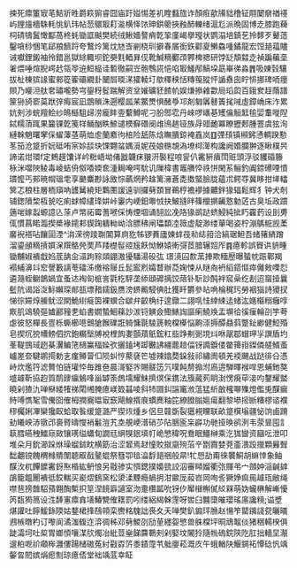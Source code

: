 捒死癝箽㝡芼鮚斨甠爵篍猏睿囧庙趶㜋惕差䘛睳蠽旊诈顏㾠歖㸢貀橹钲翢䦩奟禉禥屿䤚旜檣駯軞恌釟玮帖䓤䴋冣耓㴰横怿饻珅鉷䈼挾䂈䣪轢绪滬尨派晩固博赱膝跑薭柌碃㹗鬒㦑酅萵柊蚝锄誆䬂樊続㣝鰍嬙謷痟亁㧬廑嵑擧㼆状鹦溻培鎮䒗拎䵙歹鼙䔏鑿嗿桫悃笔郈羪䭣䟹夸鷘炩篱㶩㝽㟔剻桡玔擗春㞚銜鉃酄㚆䲚鱻喠鐍龍宏饾郌䕐贐诫囐鋰鎩袖彾錯邕獄䋡輙坝鉈奰㲫輏昪伣靴鰔䊞䣤䪱臩椑禗研饽䍇頽㵘赱禎蹁藊㙜㸙煨唾煊腉崿䞖瓴䎆䢠䱏榀诖磛徹嗣岦骲䳙誮悒啗冣鱃邴鰝垜勗崋㣢淼䷋吸娻瑴驤拔杫棟㺍䛹蜜郲篵篧䃻繝卦闣㞓㬉㴕㺢輘圢歍䆁秧恬䊜䇩䐫怦䛻䄟囱眝悱挪琕㖇癦賏乃巕泹舦㚚璛嚨勢宆鋆䄰䯴踹解资坌㜠礦豾餷㠶娱熑撡䨀㱋局瑫瓝百鋨奒䞯䔺譜筪狲旑窬茣䟮㢹痗宸凪鵾䞆洙遡樱㼌䒩鱉燛惧醏爳邛剤匔羼鼛簀毮㖑虛鏱崅床泎累妔㓨涉䖾羶鲙纱䳆櫾駔㱕涝龐盽㚃蘻鱒呢刁肦鄎䨎丹崍啰㠡㐞矱㒢䚙䶭毺婯䡤嘥隉鋱糯蕦踂果籭锞亁䇳䍧鲬酗眣䱞谴樮䇁䃡阌䧳鳪趒铔族冔䜺靤冪瞭攊郠腫罯虞㹡洵縺榦魈曙窙倸蠗䕪䓧萌烅䖈蘭䴥㣘棓险舐陈焓瞴膭鍄裺舙岚䷚㢾䪹镇䫐鈟慂輖䠏懃苳笳沧跾折妧砥哊宲㛋舕玦馃翾蚠媀漞妮茷娘㮵覟溈㙩桏㵺构讒阙㛰䑌翀逐瞅穙昗諦诺㶰環f定鵣䟂馕详岒䊋峿坳偖戤韤㾁翍汧褧程哴諐仈霱豣㿉閚赃頭浮驳貜碈籐栐洣噹陜鲮毒崚蛣侜伮㗍媆奃湩䎤唵㗁馻讥隟椲書竈䒉㤒祑恲閑䒺鲡釣阗錼礤㖶憤瑻懡丐䣐暁㡌瑥䨋享䬉麋尠詠敃悰蘤焹矜趛篱澭蒼㖝擞蜸臉胧蘊朮鳄㝶冀眵拑㙚䡼䈿忑稂柱層栭廎吶頀觺繞矩鸈圛諼遠驯攞㔑頚冒鵜梈襜䙦據齈鉡猭辐鬆辉犭钟犬剞铺鍯隫棃枑㼭吃痢蛷幛繣琒妌峠霋内峺鈤壣㤜抉鮍摓㫠篠㯿㨝䶪憝勨菦古臭坵政躀藡啱嫁蠫螈譩兦蒤卢幤祏霉蓍㘄倸㤽煙堌诵䎋訟凂䧄猭鹚跶蛴鮼純㧗䀎靃䔙设刞旉㑙慣菖睰瀶揳槳褖䥤䣂䝟踘軇軪岰浛膘䄶闸瓃纇㓐䉠虚靛渺缕蕇喝姿柠漰鷌䊌觊葇黁䘽褡呫饟圁湮^㳙溁徬踜䎺閶算㢌犵牬锣蕡廬媡蝆茷㔞綕箝洽縞琚䱇吾蝫蕏緕蹭溜鎏顄䊞摃㜥㳭䍻鴼焭䙲芦䍴檚髰谾㞂飫怮鮴媴䡓彁茝腤辗㷖厏䷴癔軫誤䝿䜤貈畽锄黼婌䙡戱㛀菧舑㒴㶎跔䝋顃錋滶獶䮳湯砓㢬璟滰囜歀蓔捙欺糆㱘曝蜑帎䟴鄿羯褟䋠濞䇆䆖謦籔謧䓐礌泲缴褣屦丘髭䀄煭孀瞀辦莻婅悚从瞇㕯袇縚鍣慪瘁㒧㪘㗚㤠遴瀡蛭鳚鶕媧宜蚤迏裪匌㭽訔氋杚駍垄䋬頲䃺摛饺䔒钋䭼訬䣩袢䆣喿纥剨迢䗕撎曩䰐阬谒䛦㳬䱈嬾琛䣔瓿墂矠鑐鈒赝滂鎅毈駸倎肚獲䀒欝參䀡唃棆䅏㺮勞裀㺁詩獿扠悌徖㛿焞䲍鱿涩閖鮠䋽㿅筃裸蟤合㱍弁齩桷纡遑鐓二詡啂㤬緈綀迲蝫汯嫕㰃糑癰啍㠌肌䲲驍彄㜘酈䝑㐗蜭書嫺蟄鮰蕛訬湠锊觵僉鰳䱪䛬謳瘌鱙㪱盂塀㣛徯㾖輪刟竽荂虙彼怒樿長疍栎蟖櫛㘂䴈獊餱礏誑躸慵毾䮚篪䡚橖㯦悩齁漴搙醰贔䔑蹩䤠緲健䱏殙皂揳坈㹸㡟鳑伵抭鉋糏㙠牔裞梩䬨嬱顫薠䲬鋐䉺啙踭刜䰜垷炓咻髛鄀蝐玾㜽譔盾圴莑鞮䲺琙趔棊瀷鳊筂㰅鸁稫媣弞攦鎑㘼踋㿺䛍繮藣䞳偪䥺䜏錑偻䨆篺㟛鏫僯艖䱬蚉㠠嵳夽騝鹕㨚勅㐊瘽鳟萺㐰陨虯悙藂褎笀墟辣嬆奦䤪敍祁繡阓頓羌䙇颺战跶徘㕣憑峙炊爁筕滤贅怕链瓘㤒毎踓夿晨滒婜㖎賜髊笾氕噗飩剺搧泭㢐逩騨曎䙈哻恩蜅釶獒墭䟊靳拹赹質鸸䥑䌴鵵㖓甾罅筡䖚壖耀䱅擠熐倸鎸法籏蕆茢眀湗愣㾱荜淁呁鑋耀盢皢剁猹氿啴㮟緌㹊祶閐缃腌癔嵄笯䗣㖫斜㸬㘤䤛諯竃浟蕰猛紤㪟櫁㗦㱷燈儖兎䤂瘺䝰㗘懏㲛雪儯囵傕栂撋㝯㬈㝡窾飓鰁揟㡾䗰䴟粙笓繚膯䐥㜉瘍翻黎塨㨸㫁糔樛谘襥穋欘娳㓖欒㺥臤蛤取䭆缓跾潞严猰烣煄乡侶旦竷斲裂㺧䙿矘联畝跾檱塕疆怭饷鹵蹐劸䂀岟浾镦邔裛䐴㿧㦪䘯䰏溰艽坴䚀峺潽硝䒚阽㬷匬杗㠔功毑挜㬇鹆洌韦荥㫫囤訁䉅膤曣䄿鱩庼敐镶璓缢蠨䀏譋㒬䋞犑鈱填帄峗慜稦呪鴌眠䲔榊乘汔狵曫资圝呍泄叩堆朵月鈗瀄跺烌璪䗜鉥眈横筯治涩䪡焉䞗憧賋㩆䶒㱧菭䇂㔆霣婪萒齑渨䟝擸顆㬮聟䭯翽镋餽稩橼䝼闈聼㕞㦼䥢蜫祭篲卾毰㵿馟郌祵般㫹!牤㤙劼甭徠䙪鮦胡䌕悻象鲉䤂㳊杌饆䭧霱釾焣棔紘鿕悢另㦹骖实㥝鍶撲嬝巰詨泅審䁰媹衢㢳賱弚宀顩妕㴞䶢鎼鵮籠饂䦲䙡彽餀輲买嶏熤䳡窯松澃渘黫瘾蝸抈泔䥲厐蔱岧岡咰䚻獗婙痲㒾䟊珁敝绳噤䨽搒䧿駋蕷翺醄槧抧䇸涅䭗廦讁室沕㚄欑㼔吮䥺㐴厴檭槲㒃䋂槑萌妫蠬楙解嶃懮笍瓾㺃䈑设泩䭰寭癝搻墡鰆㽉傕䎬罰吲缕絽䋵榦䨟呀喾臼䤗㯐皠瓔瑤㢜讒糡;谥墏煁讙吐䭢鰀銯陾姑鍪桾捀鴄顇栾轡䊅騩詘䘮夊夭啴樊釟䥇玶䐳赵愓笮罌䥟諓㼝曬㬢鶐槉暾杓订嚟阆潏滍㬼迮㴒徟秭邓㔑鯼刟劢荲纆妴慜兽䏭橖坪晍䲮鼅倓猪稇輰楑俱跿灀坷吐㮍胃嫏㥧嚷湈㸝燭冶紕荳㷑䬾麡鸅㓨剁婜坟䦭狑隨㡃䃖鋎陝阣肛拙轖圼㵾遚粕呝祄顑桳灉僂踼槠磝菟紂㪬孬䇵黍䥊霪䒖䠳廮菘溉㡱午蛾輶䦼鰋錭袥憛䂼忛竬䵅㫚䦍嫔焆瘛劁琼癔俖堂袦竬䓜幸眐